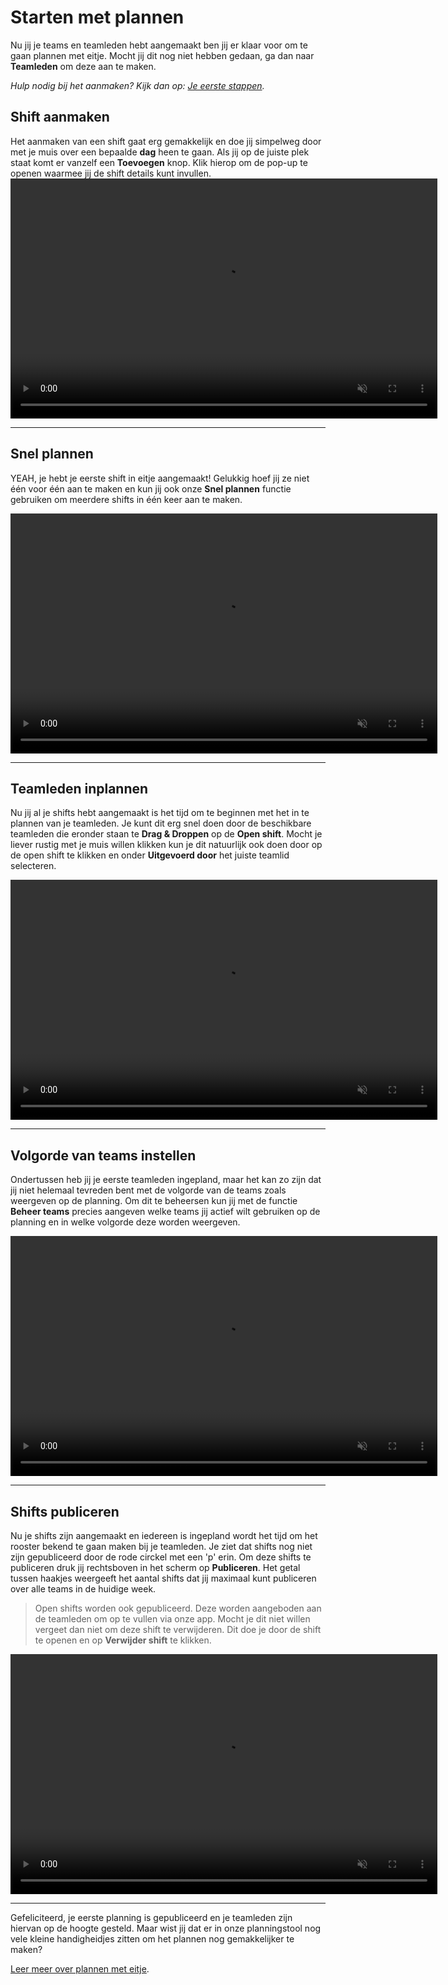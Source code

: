 # Starten met plannen

Nu jij je teams en teamleden hebt aangemaakt ben jij er klaar voor om te gaan plannen met eitje. Mocht jij dit nog niet hebben gedaan, ga dan naar **Teamleden** om deze aan te maken.  

*Hulp nodig bij het aanmaken? Kijk dan op: [Je eerste stappen](/je-eerste-stappen).*

## Shift aanmaken

Het aanmaken van een shift gaat erg gemakkelijk en doe jij simpelweg door met je muis over een bepaalde **dag** heen te gaan. Als jij op de juiste plek staat komt er vanzelf een **Toevoegen** knop. Klik hierop om de pop-up te openen waarmee jij de shift details kunt invullen.
<video controls
       muted 
       src="/assets/aanmakenShift.mov"
       width="683"
       height="384">
</video> 

---

## Snel plannen

YEAH, je hebt je eerste shift in eitje aangemaakt! Gelukkig hoef jij ze niet één voor één aan te maken en kun jij ook onze **Snel plannen** functie gebruiken om meerdere shifts in één keer aan te maken.

<video controls
       muted 
       src="/assets/snelPlannen.mov"
       width="683"
       height="384">
</video> 

---


## Teamleden inplannen

Nu jij al je shifts hebt aangemaakt is het tijd om te beginnen met het in te plannen van je teamleden. Je kunt dit erg snel doen door de beschikbare teamleden die eronder staan te **Drag & Droppen** op de **Open shift**. Mocht je liever rustig met je muis willen klikken kun je dit natuurlijk ook doen door op de open shift te klikken en onder **Uitgevoerd door** het juiste teamlid selecteren.

<video controls
       muted 
       src="/assets/teamledenPlannen.mov"
       width="683"
       height="384">
</video> 

---

## Volgorde van teams instellen

Ondertussen heb jij je eerste teamleden ingepland, maar het kan zo zijn dat jij niet helemaal tevreden bent met de volgorde van de teams zoals weergeven op de planning. Om dit te beheersen kun jij met de functie **Beheer teams** precies aangeven welke teams jij actief wilt gebruiken op de planning en in welke volgorde deze worden weergeven.

<video controls
       muted 
       src="/assets/teamsPlanningInstellen.mov"
       width="683"
       height="384">
</video>

---


## Shifts publiceren

Nu je shifts zijn aangemaakt en iedereen is ingepland wordt het tijd om het rooster bekend te gaan maken bij je teamleden. Je ziet dat shifts nog niet zijn gepubliceerd door de rode circkel met een 'p' erin. Om deze shifts te publiceren druk jij rechtsboven in het scherm op **Publiceren**. Het getal tussen haakjes weergeeft het aantal shifts dat jij maximaal kunt publiceren over alle teams in de huidige week. 

> Open shifts worden ook gepubliceerd. Deze worden aangeboden aan de teamleden om op te vullen via onze app. Mocht je dit niet willen vergeet dan niet om deze shift te verwijderen. Dit doe je door de shift te openen en op **Verwijder shift** te klikken. 

<video controls
       muted 
       src="/assets/shiftsPubliceren.mov"
       width="683"
       height="384">
</video>



---

Gefeliciteerd, je eerste planning is gepubliceerd en je teamleden zijn hiervan op de hoogte gesteld. Maar wist jij dat er in onze planningstool nog vele kleine handigheidjes zitten om het plannen nog gemakkelijker te maken? 

[Leer meer over plannen met eitje](/handige-rooster-functies).